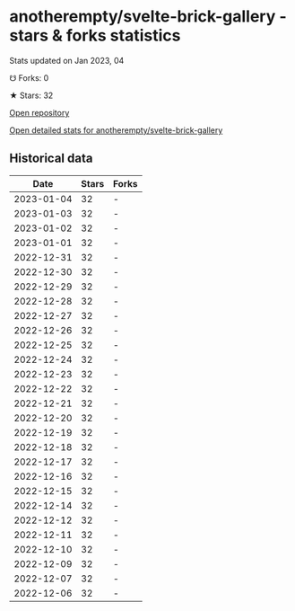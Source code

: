 # anotherempty/svelte-brick-gallery - stars & forks statistics

Stats updated on Jan 2023, 04

☋ Forks: 0

★ Stars: 32

[Open repository](https://github.com/anotherempty/svelte-brick-gallery)

[Open detailed stats for anotherempty/svelte-brick-gallery](https://reviewgithub.com/rep/anotherempty/svelte-brick-gallery)

## Historical data
| Date | Stars | Forks |
|------|-------|-------|
| 2023-01-04 | 32 | - | 
| 2023-01-03 | 32 | - | 
| 2023-01-02 | 32 | - | 
| 2023-01-01 | 32 | - | 
| 2022-12-31 | 32 | - | 
| 2022-12-30 | 32 | - | 
| 2022-12-29 | 32 | - | 
| 2022-12-28 | 32 | - | 
| 2022-12-27 | 32 | - | 
| 2022-12-26 | 32 | - | 
| 2022-12-25 | 32 | - | 
| 2022-12-24 | 32 | - | 
| 2022-12-23 | 32 | - | 
| 2022-12-22 | 32 | - | 
| 2022-12-21 | 32 | - | 
| 2022-12-20 | 32 | - | 
| 2022-12-19 | 32 | - | 
| 2022-12-18 | 32 | - | 
| 2022-12-17 | 32 | - | 
| 2022-12-16 | 32 | - | 
| 2022-12-15 | 32 | - | 
| 2022-12-14 | 32 | - | 
| 2022-12-12 | 32 | - | 
| 2022-12-11 | 32 | - | 
| 2022-12-10 | 32 | - | 
| 2022-12-09 | 32 | - | 
| 2022-12-07 | 32 | - | 
| 2022-12-06 | 32 | - | 

